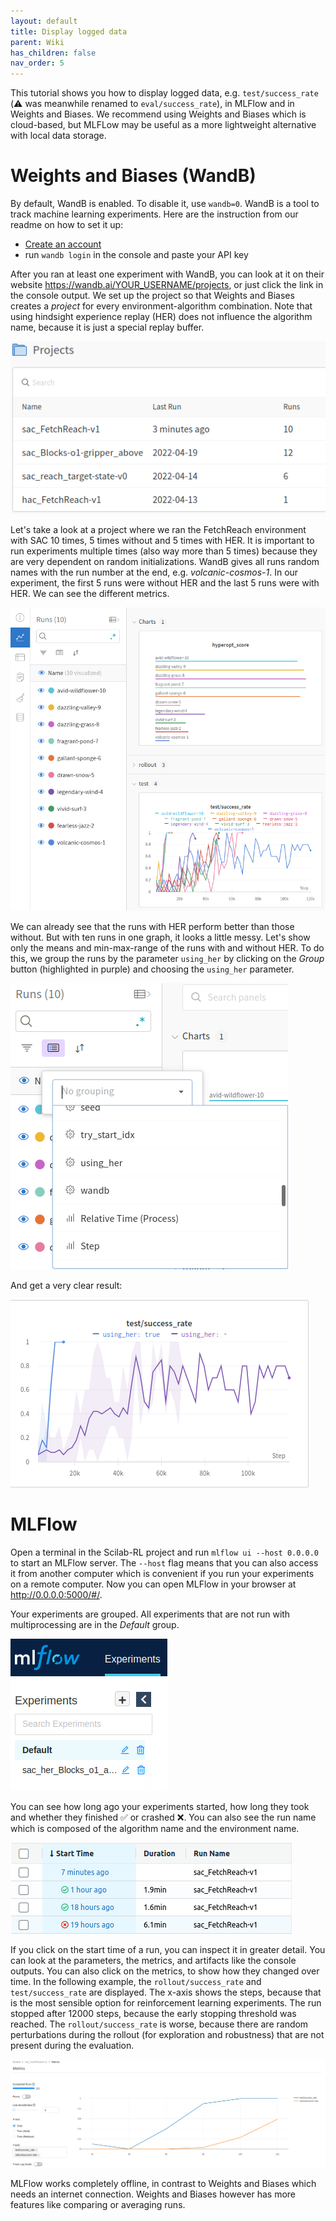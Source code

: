 ```yaml
---
layout: default
title: Display logged data
parent: Wiki
has_children: false
nav_order: 5
---
```


This tutorial shows you how to display logged data, e.g. `test/success_rate` (⚠️ was meanwhile renamed to `eval/success_rate`), in MLFlow and in Weights and Biases. We recommend using Weights and Biases which is cloud-based, but MLFLow may be useful as a more lightweight alternative with local data storage. 

# Weights and Biases (WandB)

By default, WandB is enabled. To disable it, use `wandb=0`. WandB is a tool to track machine learning experiments. Here are the instruction from our readme on how to set it up:

- [Create an account](https://app.wandb.ai/login?signup=true)
- run `wandb login` in the console and paste your API key

After you ran at least one experiment with WandB, you can look at it on their website https://wandb.ai/YOUR_USERNAME/projects, or just click the link in the console output.
We set up the project so that Weights and Biases creates a _project_ for every environment-algorithm combination. Note that using hindsight experience replay (HER) does not influence the algorithm name, because it is just a special replay buffer.

![image](uploads/f7c94693a9a5113bebff46147658ff45/image.png)

Let's take a look at a project where we ran the FetchReach environment with SAC 10 times, 5 times without and 5 times with HER. It is important to run experiments multiple times (also way more than 5 times) because they are very dependent on random initializations. WandB gives all runs random names with the run number at the end, e.g. _volcanic-cosmos-1_. In our experiment, the first 5 runs were without HER and the last 5 runs were with HER. We can see the different metrics.

![image](uploads/4e1e7f436d7634b399fb81e243c87a76/image.png)

We can already see that the runs with HER perform better than those without. But with ten runs in one graph, it looks a little messy. Let's show only the means and min-max-range of the runs with and without HER. To do this, we group the runs by the parameter `using_her` by clicking on the _Group_ button (highlighted in purple) and choosing the `using_her` parameter.

![image](uploads/3e976e7911846cefff1111b9aa254891/image.png)

And get a very clear result:

![image](uploads/15e65cdd7d22e452874ad728bab7884c/image.png)

# MLFlow

Open a terminal in the Scilab-RL project and run `mlflow ui --host 0.0.0.0` to start an MLFlow server. The `--host` flag means that you can also access it from another computer which is convenient if you run your experiments on a remote computer. Now you can open MLFlow in your browser at http://0.0.0.0:5000/#/.

Your experiments are grouped. All experiments that are not run with multiprocessing are in the _Default_ group.

![image](uploads/9d62a7808e4a9a5289a7532c06472255/image.png)

You can see how long ago your experiments started, how long they took and whether they finished ✅ or crashed ❌. You can also see the run name which is composed of the algorithm name and the environment name.

![image](uploads/f12af50bf98ecd544bb5ddd38fac52de/image.png)

If you click on the start time of a run, you can inspect it in greater detail. You can look at the parameters, the metrics, and artifacts like the console outputs. You can also click on the metrics, to show how they changed over time. In the following example, the `rollout/success_rate` and `test/success_rate` are displayed. The x-axis shows the steps, because that is the most sensible option for reinforcement learning experiments. The run stopped after 12000 steps, because the early stopping threshold was reached. The `rollout/success_rate` is worse, because there are random perturbations during the rollout (for exploration and robustness) that are not present during the evaluation.

![image](uploads/336c4dc19bb9e5ed77f7669550292576/image.png)

MLFlow works completely offline, in contrast to Weights and Biases which needs an internet connection. Weights and Biases however has more features like comparing or averaging runs.
